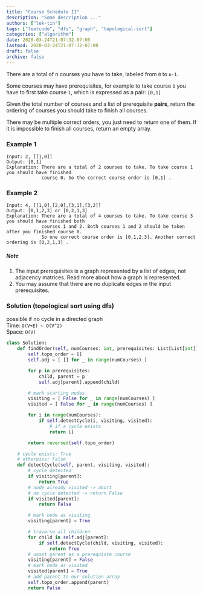 ```yaml
---
title: "Course Schedule II"
description: "Some description ..."
authors: ["lek-tin"]
tags: ["leetcode", "dfs", "graph", "topological-sort"]
categories: ["algorithm"]
date: 2020-03-24T21:07:32-07:00
lastmod: 2020-03-24T21:07:32-07:00
draft: false
archive: false
---
```

There are a total of n courses you have to take, labeled from `0` to `n-1`.  

Some courses may have prerequisites, for example to take course `0` you have to first take course `1`, which is expressed as a pair: `[0,1]`  

Given the total number of courses and a list of prerequisite **pairs**, return the ordering of courses you should take to finish all courses.  

There may be multiple correct orders, you just need to return one of them. If it is impossible to finish all courses, return an empty array.  

### Example 1

```
Input: 2, [[1,0]] 
Output: [0,1]
Explanation: There are a total of 2 courses to take. To take course 1 you should have finished   
             course 0. So the correct course order is [0,1] .
```

### Example 2

```
Input: 4, [[1,0],[2,0],[3,1],[3,2]]
Output: [0,1,2,3] or [0,2,1,3]
Explanation: There are a total of 4 courses to take. To take course 3 you should have finished both     
             courses 1 and 2. Both courses 1 and 2 should be taken after you finished course 0. 
             So one correct course order is [0,1,2,3]. Another correct ordering is [0,2,1,3] .
```

##### Note

1. The input prerequisites is a graph represented by a list of edges, not adjacency matrices. Read more about how a graph is represented.
2. You may assume that there are no duplicate edges in the input prerequisites.

### Solution (topological sort using dfs)

possible if no cycle in a directed graph  
Time: `O(V+E) ~ O(V^2)`  
Space: `O(V)`  
```python
class Solution:
    def findOrder(self, numCourses: int, prerequisites: List[List[int]]) -> List[int]:
        self.topo_order = []
        self.adj = [ [] for _ in range(numCourses) ]

        for p in prerequisites:
            child, parent = p
            self.adj[parent].append(child)

        # mark starting nodes
        visiting = [ False for _ in range(numCourses) ]
        visited = [ False for _ in range(numCourses) ]

        for i in range(numCourses):
            if self.detectCycle(i, visiting, visited):
                # if a cycle exists
                return []

        return reversed(self.topo_order)

    # cycle exists: True
    # otherwies: False
    def detectCycle(self, parent, visiting, visited):
        # cycle detected
        if visiting[parent]:
            return True
        # node already visited -> abort
        # no cycle detected -> return False
        if visited[parent]:
            return False

        # mark node as visiting
        visiting[parent] = True

        # traverse all children
        for child in self.adj[parent]:
            if self.detectCycle(child, visiting, visited):
                return True
        # unset parent as a prerequiste course
        visiting[parent] = False
        # mark node as visited
        visited[parent] = True
        # add parent to our solution array
        self.topo_order.append(parent)
        return False
```
